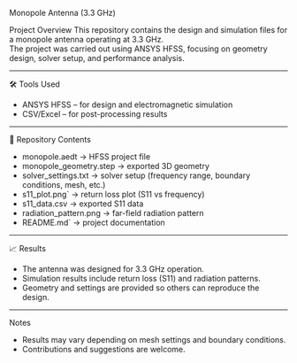 Monopole Antenna (3.3 GHz)

Project Overview
This repository contains the design and simulation files for a monopole antenna operating at 3.3 GHz.  
The project was carried out using ANSYS HFSS, focusing on geometry design, solver setup, and performance analysis.

---

🛠 Tools Used
- ANSYS HFSS – for design and electromagnetic simulation  
- CSV/Excel – for post-processing results  

---

📂 Repository Contents
- monopole.aedt → HFSS project file  
- monopole_geometry.step → exported 3D geometry  
- solver_settings.txt → solver setup (frequency range, boundary conditions, mesh, etc.)  
- s11_plot.png` → return loss plot (S11 vs frequency)  
- s11_data.csv → exported S11 data  
- radiation_pattern.png → far-field radiation pattern  
- README.md` → project documentation  

---

📈 Results
- The antenna was designed for 3.3 GHz operation.  
- Simulation results include return loss (S11) and radiation patterns.  
- Geometry and settings are provided so others can reproduce the design.

---

Notes
- Results may vary depending on mesh settings and boundary conditions.  
- Contributions and suggestions are welcome.
